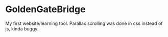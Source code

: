 # GoldenGateBridge
My first website/learning tool. Parallax scrolling was done in css instead of js, kinda buggy. 

